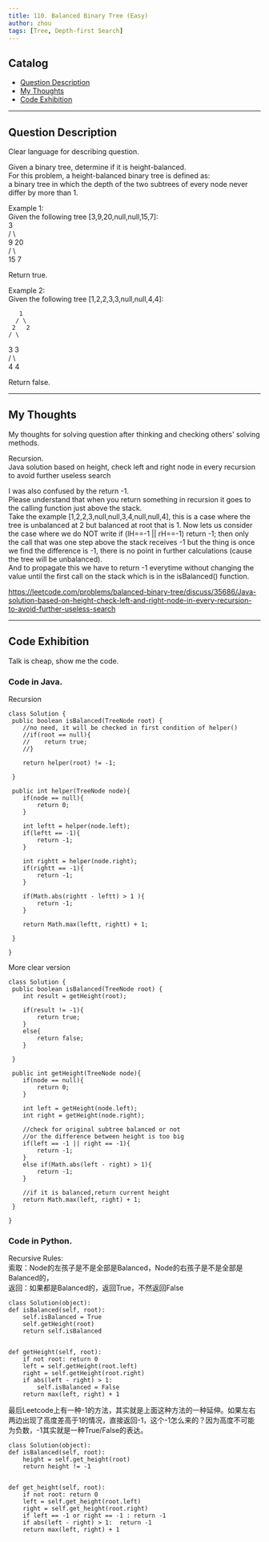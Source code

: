 ```yaml
---
title: 110. Balanced Binary Tree (Easy)                   
author: zhou      
tags: [Tree, Depth-first Search]            
---
```


       

## Catalog  
+ [Question Description](#partI)
+ [My Thoughts](#partII)
+ [Code Exhibition](#partIII)

----------------------------------

## Question Description
Clear language for describing question.    

Given a binary tree, determine if it is height-balanced.     
For this problem, a height-balanced binary tree is defined as:     
a binary tree in which the depth of the two subtrees of every node never differ by more than 1.       

Example 1:     
Given the following tree [3,9,20,null,null,15,7]:      
    3   
   / \   
  9  20    
    /  \    
   15   7      
   
Return true.        

Example 2:     
Given the following tree [1,2,2,3,3,null,null,4,4]:     

       1    
      / \   
     2   2   
    / \   
   3   3   
  / \   
 4   4    
 
Return false.     


----------------------------------

## My Thoughts
My thoughts for solving question after thinking and checking others' solving methods.        

Recursion.     
Java solution based on height, check left and right node in every recursion to avoid further useless search     

I was also confused by the return -1.    
Please understand that when you return something in recursion it goes to the calling function just above the stack.     
Take the example [1,2,2,3,null,null,3,4,null,null,4], this is a case where the tree is unbalanced at 2 but balanced at root that is 1.
Now lets us consider the case where we do NOT write if (lH==-1 || rH==-1) return -1; then only the call that was one step above the stack receives -1 but the thing is once we find the difference is -1, there is no point in further calculations (cause the tree will be unbalanced).     
And to propagate this we have to return -1 everytime without changing the value until the first call on the stack which is in the isBalanced() function.      

https://leetcode.com/problems/balanced-binary-tree/discuss/35686/Java-solution-based-on-height-check-left-and-right-node-in-every-recursion-to-avoid-further-useless-search    



----------------------------------

## Code Exhibition
Talk is cheap, show me the code.    
### Code in Java.     
Recursion      

    class Solution {
     public boolean isBalanced(TreeNode root) {
        //no need, it will be checked in first condition of helper()
        //if(root == null){
        //    return true;
        //}
        
        return helper(root) != -1;
        
     }
    
     public int helper(TreeNode node){
        if(node == null){
            return 0;
        }
        
        int leftt = helper(node.left);
        if(leftt == -1){
            return -1;
        }
        
        int rightt = helper(node.right);
        if(rightt == -1){
            return -1;
        }
        
        if(Math.abs(rightt - leftt) > 1 ){
            return -1;
        }
        
        return Math.max(leftt, rightt) + 1;
        
     }
    
    }

More clear version    

    class Solution {
     public boolean isBalanced(TreeNode root) {
        int result = getHeight(root);
        
        if(result != -1){
            return true;
        }
        else{
            return false;
        }
        
     }
    
     public int getHeight(TreeNode node){
        if(node == null){
            return 0;
        }
        
        int left = getHeight(node.left);
        int right = getHeight(node.right);
        
        //check for original subtree balanced or not
        //or the difference between height is too big
        if(left == -1 || right == -1){
            return -1;
        }
        else if(Math.abs(left - right) > 1){
            return -1;
        }
        
        //if it is balanced,return current height   
        return Math.max(left, right) + 1;
     }
    
    }


### Code in Python.   
Recursive Rules:   
索取：Node的左孩子是不是全部是Balanced，Node的右孩子是不是全部是Balanced的，   
返回：如果都是Balanced的，返回True，不然返回False     

    class Solution(object):
    def isBalanced(self, root):
        self.isBalanced = True
        self.getHeight(root)
        return self.isBalanced
        
    
    def getHeight(self, root):
        if not root: return 0
        left = self.getHeight(root.left)
        right = self.getHeight(root.right)
        if abs(left - right) > 1: 
            self.isBalanced = False
        return max(left, right) + 1

最后Leetcode上有一种-1的方法，其实就是上面这种方法的一种延伸。如果左右两边出现了高度差高于1的情况，直接返回-1，这个-1怎么来的？因为高度不可能为负数，-1其实就是一种True/False的表达。     

    class Solution(object):
    def isBalanced(self, root):
        height = self.get_height(root)
        return height != -1

        
    def get_height(self, root):
        if not root: return 0
        left = self.get_height(root.left)
        right = self.get_height(root.right)
        if left == -1 or right == -1 : return -1          
        if abs(left - right) > 1:  return -1
        return max(left, right) + 1

